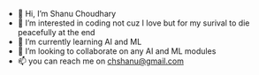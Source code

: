 - 👋 Hi, I’m Shanu Choudhary
- 👀 I’m interested in coding not cuz I love but for my surival to die peacefully at the end
- 🌱 I’m currently learning AI and ML
- 💞️ I’m looking to collaborate on any AI and ML modules
- 📫 you can reach me on chshanu@gmail.com

<!---
Shanu-web/Shanu-web is a ✨ special ✨ repository because its `README.md` (this file) appears on your GitHub profile.
You can click the Preview link to take a look at your changes.
--->
